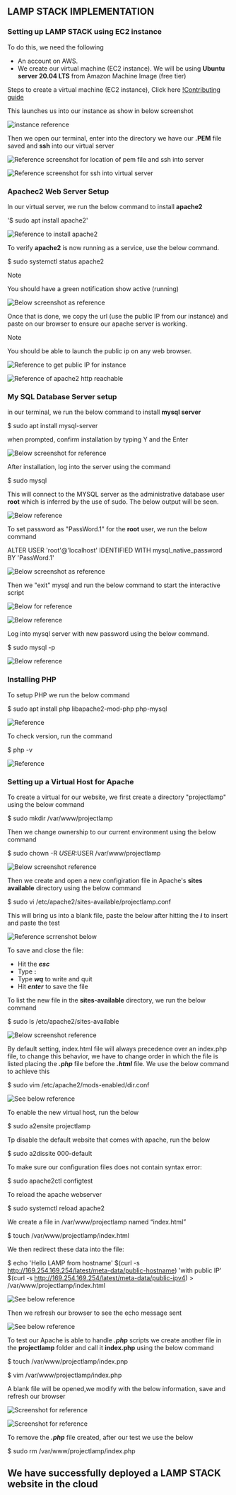 ## LAMP STACK IMPLEMENTATION ##
### Setting up LAMP STACK using EC2 instance ###
To do this, we need the following 
- An account on AWS.
- We create our virtual machine (EC2 instance). We will be using **Ubuntu server 20.04 LTS** from Amazon Machine Image (free tier)

Steps to create a virtual machine (EC2 instance), Click here [!Contributing guide](Creating_Server_on_AWS.md)

This launches us into our instance as show in below screenshot

![instance reference](Images/EC2_instance.png)

Then we open our terminal, enter into the directory we have our **.PEM** file saved and **ssh** into our virtual server

![Reference screenshot for location of pem file and ssh into server](Images/PEM_key.png)

![Reference screenshot for ssh into virtual server](Images/ssh_EC2_instance.png)

### Apachec2 Web Server Setup ###

In our virtual server, we run the below command to install **apache2** 

'$ sudo apt install apache2'

![Reference to install apache2](Images/apache2.png)

To verify **apache2** is now running as a service, use the below command. 

$  sudo  systemctl status apache2
>[!Note]
>You should have a green notification show active (running)

![Below screenshot as reference](Images/apache2_install.png)

Once that is done, we copy the url (use the public IP from our instance) and paste on our browser to ensure our apache server is working. 
>[!Note]
>You should be able to launch the public ip on any web browser.

![Reference to get public IP for instance](Images/apache_ec2.png)

![Reference of apache2 http reachable](Images/apache_html.png)

### My SQL Database Server setup ###

in our terminal, we run the below command to install **mysql server**

$ sudo apt install mysql-server

when prompted, confirm installation by typing Y and the Enter

![Below screenshot for reference](Images/sqlserver_install.png)

After installation, log into the server using the command

$ sudo mysql

This will connect to the MYSQL server as the administrative database user **root** which is inferred by the use of sudo. The below output will be seen.

![Below reference](Images/sql_login.png)

To set password as "PassWord.1" for the **root** user, we run the below command

ALTER USER 'root'@'localhost' IDENTIFIED WITH mysql_native_password BY 'PassWord.1'

![Below screenshot as reference](Images/mysql_password.png)

Then we "exit" mysql and run the below command to start the interactive script

![Below for reference](Images/sql_interactive.png)

![Below reference](Images/sql_interactive2.png)

Log into mysql server with new password using the below command.

$ sudo mysql -p

![Below reference](Images/sql_test.png)

### Installing PHP ###

To setup PHP we run the below command

$ sudo apt install php libapache2-mod-php php-mysql

![Reference](Images/php_install.png)

To check version, run the command

$ php -v

![Reference](Images/php_version.png)

### Setting up a Virtual Host for Apache ###

To create a virtual for our website, we first create a directory "projectlamp" using the below command

$ sudo mkdir /var/www/projectlamp

Then we change ownership to our current environment using the below command

$ sudo chown -R $USER:$USER /var/www/projectlamp

![Below screenshot reference](Images/dir.png)

Then we create and open a new configiration file in Apache's **sites available** directory using the below command

$ sudo vi /etc/apache2/sites-available/projectlamp.conf

This will bring us into a blank file, paste the below after hitting the ***i*** to insert and paste the test

![Reference scrrenshot below](Images/php_apache.png)

To save and close the file:
- Hit the ***esc***
- Type **:**
- Type ***wq*** to write and quit
- Hit ***enter*** to save the file

To list the new file in the **sites-available** directory, we run the below command

$ sudo ls /etc/apache2/sites-available

![Below screenshot reference](Images/ls_apache.png)

By default setting, index.html file will always precedence over an index.php file, to change this behavior, we have to change order in which the file is listed placing the ***.php*** file before the ***.html*** file. We use the below command to achieve this

$ sudo vim /etc/apache2/mods-enabled/dir.conf

![See below reference](Images/index.png)

To enable the new virtual host, run the below

$ sudo a2ensite projectlamp

Tp disable the default website that comes with apache, run the below

$ sudo a2dissite 000-default

To make sure our configuration files does not contain syntax error:

$ sudo apache2ctl configtest

To reload the apache webserver

$ sudo systemctl reload apache2

We create a file in /var/www/projectlamp named “index.html”

$ touch /var/www/projectlamp/index.html

We then redirect these data into the file:

$ echo 'Hello LAMP from hostname' $(curl -s http://169.254.169.254/latest/meta-data/public-hostname) 'with public IP' $(curl -s http://169.254.169.254/latest/meta-data/public-ipv4) > /var/www/projectlamp/index.html

![See below reference](Images/apache_test.png)

Then we refresh our browser to see the echo message sent

![See below reference](Images/php_test.png)

To test our Apache is able to handle ***.php*** scripts we create another file in the **projectlamp** folder and call it **index.php** using the below command

$ touch /var/www/projectlamp/index.pnp

$ vim /var/www/projectlamp/index.php

A blank file will be opened,we modify with the below information, save and refresh our browser

![Screenshot for reference](Images/phpinfo.png)

![Screenshot for reference](Images/php_html.png)

To remove the ***.php*** file created, after our test we use the below 

$ sudo rm /var/www/projectlamp/index.php

## We have successfully deployed a LAMP STACK website in the cloud ## 
